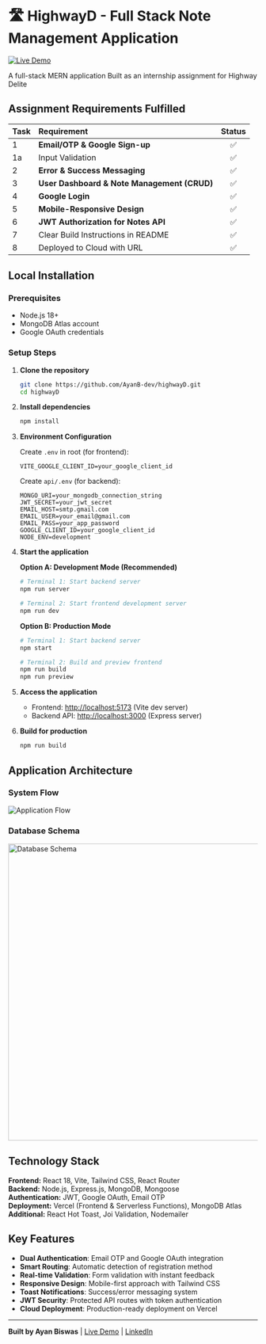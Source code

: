 # 🛣️ HighwayD - Full Stack Note Management Application

[![Live Demo](https://img.shields.io/badge/🌐%20Live%20Demo-highway--d.vercel.app-blue?style=for-the-badge)](https://highway-d.vercel.app)



A full-stack MERN application Built as an internship assignment for Highway Delite

## Assignment Requirements Fulfilled

| Task | Requirement | Status |
| :--- | :--- | :---: |
| 1 | **Email/OTP & Google Sign-up** | ✅ |
| 1a | Input Validation | ✅ |
| 2 | **Error & Success Messaging** | ✅ |
| 3 | **User Dashboard & Note Management (CRUD)** | ✅ |
| 4 | **Google Login** | ✅ |
| 5 | **Mobile-Responsive Design** | ✅ |
| 6 | **JWT Authorization for Notes API** | ✅ |
| 7 | Clear Build Instructions in README | ✅ |
| 8 | Deployed to Cloud with URL | ✅ |

## Local Installation

### Prerequisites

- Node.js 18+
- MongoDB Atlas account
- Google OAuth credentials

### Setup Steps

1. **Clone the repository**

   ```bash
   git clone https://github.com/AyanB-dev/highwayD.git
   cd highwayD
   ```

2. **Install dependencies**

   ```bash
   npm install
   ```

3. **Environment Configuration**

   Create `.env` in root (for frontend):

   ```env
   VITE_GOOGLE_CLIENT_ID=your_google_client_id
   ```

   Create `api/.env` (for backend):

   ```env
   MONGO_URI=your_mongodb_connection_string
   JWT_SECRET=your_jwt_secret
   EMAIL_HOST=smtp.gmail.com
   EMAIL_USER=your_email@gmail.com
   EMAIL_PASS=your_app_password
   GOOGLE_CLIENT_ID=your_google_client_id
   NODE_ENV=development
   ```

4. **Start the application**

   **Option A: Development Mode (Recommended)**

   ```bash
   # Terminal 1: Start backend server
   npm run server
   
   # Terminal 2: Start frontend development server
   npm run dev
   ```

   **Option B: Production Mode**

   ```bash
   # Terminal 1: Start backend server
   npm start
   
   # Terminal 2: Build and preview frontend
   npm run build
   npm run preview
   ```

5. **Access the application**

   - Frontend: <http://localhost:5173> (Vite dev server)
   - Backend API: <http://localhost:3000> (Express server)

6. **Build for production**

   ```bash
   npm run build
   ```


## Application Architecture

### System Flow

![Application Flow](./flowdiagram.png)

### Database Schema

<img src="./docs/assets/database-schema-diagram.svg" alt="Database Schema" width="600" style="max-width: 100%; height: auto;">

## Technology Stack

**Frontend:** React 18, Vite, Tailwind CSS, React Router  
**Backend:** Node.js, Express.js, MongoDB, Mongoose  
**Authentication:** JWT, Google OAuth, Email OTP  
**Deployment:** Vercel (Frontend & Serverless Functions), MongoDB Atlas  
**Additional:** React Hot Toast, Joi Validation, Nodemailer

## Key Features

- **Dual Authentication**: Email OTP and Google OAuth integration
- **Smart Routing**: Automatic detection of registration method
- **Real-time Validation**: Form validation with instant feedback
- **Responsive Design**: Mobile-first approach with Tailwind CSS
- **Toast Notifications**: Success/error messaging system
- **JWT Security**: Protected API routes with token authentication
- **Cloud Deployment**: Production-ready deployment on Vercel

---

**Built by Ayan Biswas** | [Live Demo](https://highway-d.vercel.app) | [LinkedIn](https://linkedin.com/in/ayanbiswas)
